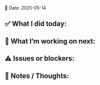 📅 Date: 2025-05-14

✅ What I did today:
- 

🔧 What I’m working on next:
- 

⚠️ Issues or blockers:
- 

🧠 Notes / Thoughts:
- 
